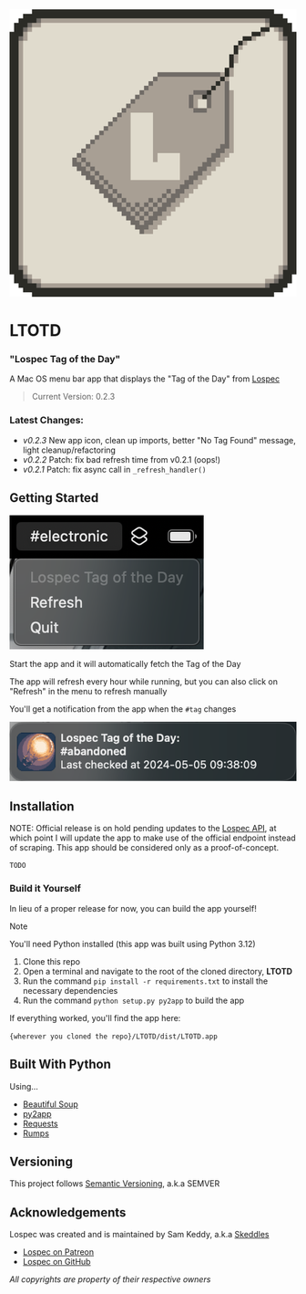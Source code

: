 <img src="src/appicon.png" alt="app icon - a stylized pixel-art image of a lightbulb"/>

# LTOTD
### "Lospec Tag of the Day"

A Mac OS menu bar app that displays the "Tag of the Day" from [Lospec](https://lospec.com)

> Current Version: 0.2.3

### Latest Changes:
- *v0.2.3* New app icon, clean up imports, better "No Tag Found" message, light cleanup/refactoring
- *v0.2.2* Patch: fix bad refresh time from v0.2.1 (oops!)
- *v0.2.1* Patch: fix async call in `_refresh_handler()`

## Getting Started

<img src="screenshots/main.png" alt="a screenshot of the main application menu" />

Start the app and it will automatically fetch the Tag of the Day

The app will refresh every hour while running, but you can also click on "Refresh" in the menu to refresh manually

You'll get a notification from the app when the `#tag` changes

<img src="screenshots/notification.png" alt="a screenshot of a typical notification from this app" />

## Installation

NOTE: Official release is on hold pending updates to the [Lospec API](https://lospec.com/palettes/api), at which point I will update the app to make use of the official endpoint instead of scraping. This app should be considered only as a proof-of-concept.

    TODO

### Build it Yourself

In lieu of a proper release for now, you can build the app yourself!

> [!NOTE]
> You'll need Python installed (this app was built using Python 3.12)

1. Clone this repo
2. Open a terminal and navigate to the root of the cloned directory, **LTOTD**
3. Run the command `pip install -r requirements.txt` to install the necessary dependencies
4. Run the command `python setup.py py2app` to build the app

If everything worked, you'll find the app here:

`{wherever you cloned the repo}/LTOTD/dist/LTOTD.app`

## Built With Python

  Using...
  - [Beautiful Soup](https://beautiful-soup-4.readthedocs.io/en/latest/)
  - [py2app](https://py2app.readthedocs.io/en/latest/index.htm)
  - [Requests](https://requests.readthedocs.io/en/latest/)
  - [Rumps](https://github.com/jaredks/rumps?tab=readme-ov-file)
## Versioning

This project follows [Semantic Versioning](http://semver.org/), a.k.a SEMVER

## Acknowledgements

Lospec was created and is maintained by Sam Keddy, a.k.a [Skeddles](https://github.com/Skeddles)

- [Lospec on Patreon](https://www.patreon.com/lospec)
- [Lospec on GitHub](https://github.com/lospec)

*All copyrights are property of their respective owners*

